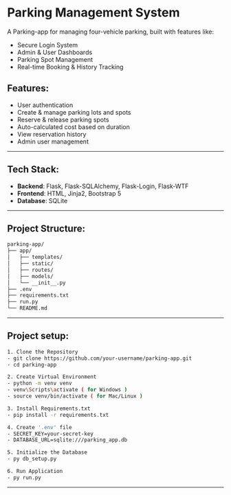 # Parking Management System

A Parking-app for managing four-vehicle parking, built with features like:
- Secure Login System
- Admin & User Dashboards
- Parking Spot Management
- Real-time Booking & History Tracking

## Features:
- User authentication
- Create & manage parking lots and spots
- Reserve & release parking spots
- Auto-calculated cost based on duration
- View reservation history
- Admin user management

---

## Tech Stack:
- **Backend**: Flask, Flask-SQLAlchemy, Flask-Login, Flask-WTF
- **Frontend**: HTML, Jinja2, Bootstrap 5
- **Database**: SQLite

---

## Project Structure:
```bash
parking-app/
├── app/
│   ├── templates/
│   ├── static/
│   ├── routes/
│   ├── models/
│   └── __init__.py
├── .env
├── requirements.txt
├── run.py
└── README.md
```
---
## Project setup:
```bash
1. Clone the Repository
- git clone https://github.com/your-username/parking-app.git
- cd parking-app

2. Create Virtual Environment
- python -m venv venv
- venv\Scripts\activate ( for Windows )
- source venv/bin/activate ( for Mac/Linux )

3. Install Requirements.txt
- pip install -r requirements.txt

4. Create '.env' file
- SECRET_KEY=your-secret-key
- DATABASE_URL=sqlite:///parking_app.db

5. Initialize the Database
- py db_setup.py

6. Run Application
- py run.py
```
---

